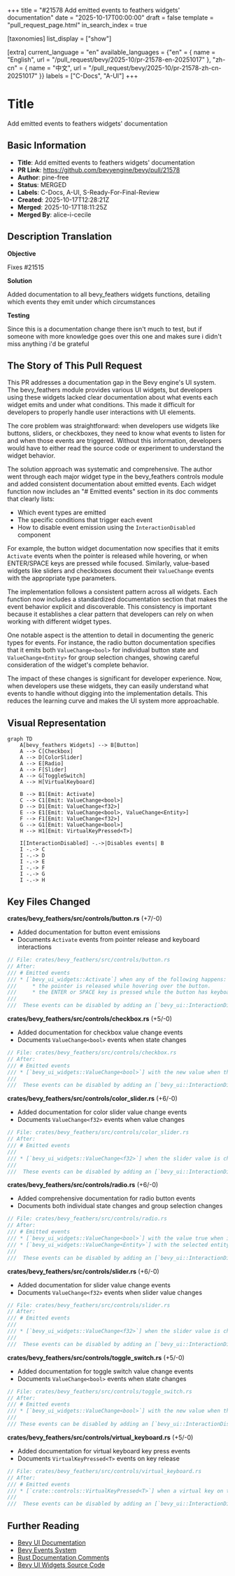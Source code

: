 +++
title = "#21578 Add emitted events to feathers widgets' documentation"
date = "2025-10-17T00:00:00"
draft = false
template = "pull_request_page.html"
in_search_index = true

[taxonomies]
list_display = ["show"]

[extra]
current_language = "en"
available_languages = {"en" = { name = "English", url = "/pull_request/bevy/2025-10/pr-21578-en-20251017" }, "zh-cn" = { name = "中文", url = "/pull_request/bevy/2025-10/pr-21578-zh-cn-20251017" }}
labels = ["C-Docs", "A-UI"]
+++

# Title
Add emitted events to feathers widgets' documentation

## Basic Information
- **Title**: Add emitted events to feathers widgets' documentation
- **PR Link**: https://github.com/bevyengine/bevy/pull/21578
- **Author**: pine-free
- **Status**: MERGED
- **Labels**: C-Docs, A-UI, S-Ready-For-Final-Review
- **Created**: 2025-10-17T12:28:21Z
- **Merged**: 2025-10-17T18:11:25Z
- **Merged By**: alice-i-cecile

## Description Translation
**Objective**

Fixes #21515

**Solution**

Added documentation to all bevy_feathers widgets functions,
detailing which events they emit under which circumstances

**Testing**

Since this is a documentation change there isn't much to test, but if someone with more knowledge
goes over this one and makes sure i didn't miss anything i'd be grateful

## The Story of This Pull Request

This PR addresses a documentation gap in the Bevy engine's UI system. The bevy_feathers module provides various UI widgets, but developers using these widgets lacked clear documentation about what events each widget emits and under what conditions. This made it difficult for developers to properly handle user interactions with UI elements.

The core problem was straightforward: when developers use widgets like buttons, sliders, or checkboxes, they need to know what events to listen for and when those events are triggered. Without this information, developers would have to either read the source code or experiment to understand the widget behavior.

The solution approach was systematic and comprehensive. The author went through each major widget type in the bevy_feathers controls module and added consistent documentation about emitted events. Each widget function now includes an "# Emitted events" section in its doc comments that clearly lists:

- Which event types are emitted
- The specific conditions that trigger each event
- How to disable event emission using the `InteractionDisabled` component

For example, the button widget documentation now specifies that it emits `Activate` events when the pointer is released while hovering, or when ENTER/SPACE keys are pressed while focused. Similarly, value-based widgets like sliders and checkboxes document their `ValueChange` events with the appropriate type parameters.

The implementation follows a consistent pattern across all widgets. Each function now includes a standardized documentation section that makes the event behavior explicit and discoverable. This consistency is important because it establishes a clear pattern that developers can rely on when working with different widget types.

One notable aspect is the attention to detail in documenting the generic types for events. For instance, the radio button documentation specifies that it emits both `ValueChange<bool>` for individual button state and `ValueChange<Entity>` for group selection changes, showing careful consideration of the widget's complete behavior.

The impact of these changes is significant for developer experience. Now, when developers use these widgets, they can easily understand what events to handle without digging into the implementation details. This reduces the learning curve and makes the UI system more approachable.

## Visual Representation

```mermaid
graph TD
    A[bevy_feathers Widgets] --> B[Button]
    A --> C[Checkbox]
    A --> D[ColorSlider]
    A --> E[Radio]
    A --> F[Slider]
    A --> G[ToggleSwitch]
    A --> H[VirtualKeyboard]
    
    B --> B1[Emit: Activate]
    C --> C1[Emit: ValueChange<bool>]
    D --> D1[Emit: ValueChange<f32>]
    E --> E1[Emit: ValueChange<bool>, ValueChange<Entity>]
    F --> F1[Emit: ValueChange<f32>]
    G --> G1[Emit: ValueChange<bool>]
    H --> H1[Emit: VirtualKeyPressed<T>]
    
    I[InteractionDisabled] -.->|Disables events| B
    I -.-> C
    I -.-> D
    I -.-> E
    I -.-> F
    I -.-> G
    I -.-> H
```

## Key Files Changed

**crates/bevy_feathers/src/controls/button.rs** (+7/-0)
- Added documentation for button event emissions
- Documents `Activate` events from pointer release and keyboard interactions

```rust
// File: crates/bevy_feathers/src/controls/button.rs
// After:
/// # Emitted events
/// * [`bevy_ui_widgets::Activate`] when any of the following happens:
///     * the pointer is released while hovering over the button.
///     * the ENTER or SPACE key is pressed while the button has keyboard focus.
///
///  These events can be disabled by adding an [`bevy_ui::InteractionDisabled`] component to the entity
```

**crates/bevy_feathers/src/controls/checkbox.rs** (+5/-0)
- Added documentation for checkbox value change events
- Documents `ValueChange<bool>` events when state changes

```rust
// File: crates/bevy_feathers/src/controls/checkbox.rs
// After:
/// # Emitted events
/// * [`bevy_ui_widgets::ValueChange<bool>`] with the new value when the checkbox changes state.
///
///  These events can be disabled by adding an [`bevy_ui::InteractionDisabled`] component to the entity
```

**crates/bevy_feathers/src/controls/color_slider.rs** (+6/-0)
- Added documentation for color slider value change events
- Documents `ValueChange<f32>` events when value changes

```rust
// File: crates/bevy_feathers/src/controls/color_slider.rs
// After:
/// # Emitted events
///
/// * [`bevy_ui_widgets::ValueChange<f32>`] when the slider value is changed.
///
///  These events can be disabled by adding an [`bevy_ui::InteractionDisabled`] component to the entity
```

**crates/bevy_feathers/src/controls/radio.rs** (+6/-0)
- Added comprehensive documentation for radio button events
- Documents both individual state changes and group selection changes

```rust
// File: crates/bevy_feathers/src/controls/radio.rs
// After:
/// # Emitted events
/// * [`bevy_ui_widgets::ValueChange<bool>`] with the value true when it becomes checked.
/// * [`bevy_ui_widgets::ValueChange<Entity>`] with the selected entity's id when a new radio button is selected.
///
///  These events can be disabled by adding an [`bevy_ui::InteractionDisabled`] component to the entity
```

**crates/bevy_feathers/src/controls/slider.rs** (+6/-0)
- Added documentation for slider value change events
- Documents `ValueChange<f32>` events when slider value changes

```rust
// File: crates/bevy_feathers/src/controls/slider.rs
// After:
/// # Emitted events
///
/// * [`bevy_ui_widgets::ValueChange<f32>`] when the slider value is changed.
///
///  These events can be disabled by adding an [`bevy_ui::InteractionDisabled`] component to the entity
```

**crates/bevy_feathers/src/controls/toggle_switch.rs** (+5/-0)
- Added documentation for toggle switch value change events
- Documents `ValueChange<bool>` events when state changes

```rust
// File: crates/bevy_feathers/src/controls/toggle_switch.rs
// After:
/// # Emitted events
/// * [`bevy_ui_widgets::ValueChange<bool>`] with the new value when the toggle switch changes state.
///
/// These events can be disabled by adding an [`bevy_ui::InteractionDisabled`] component to the bundle
```

**crates/bevy_feathers/src/controls/virtual_keyboard.rs** (+5/-0)
- Added documentation for virtual keyboard key press events
- Documents `VirtualKeyPressed<T>` events on key release

```rust
// File: crates/bevy_feathers/src/controls/virtual_keyboard.rs
// After:
/// # Emitted events
/// * [`crate::controls::VirtualKeyPressed<T>`] when a virtual key on the keyboard is un-pressed.
///
///  These events can be disabled by adding an [`bevy_ui::InteractionDisabled`] component to the entity
```

## Further Reading

- [Bevy UI Documentation](https://bevyengine.org/learn/quick-start/ui/)
- [Bevy Events System](https://bevyengine.org/learn/quick-start/events/)
- [Rust Documentation Comments](https://doc.rust-lang.org/rust-by-example/meta/doc.html)
- [Bevy UI Widgets Source Code](https://github.com/bevyengine/bevy/tree/main/crates/bevy_ui_widgets)